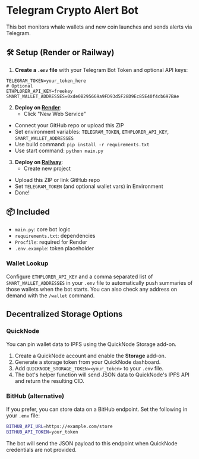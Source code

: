 # Telegram Crypto Alert Bot

This bot monitors whale wallets and new coin launches and sends alerts via Telegram.

## 🛠 Setup (Render or Railway)

1. **Create a `.env` file** with your Telegram Bot Token and optional API keys:

```
TELEGRAM_TOKEN=your_token_here
# Optional
ETHPLORER_API_KEY=freekey
SMART_WALLET_ADDRESSES=0xde0B295669a9FD93d5F28D9Ec85E40f4cb697BAe
```

2. **Deploy on [Render](https://render.com)**:
   - Click "New Web Service"
  - Connect your GitHub repo or upload this ZIP
  - Set environment variables: `TELEGRAM_TOKEN`, `ETHPLORER_API_KEY`, `SMART_WALLET_ADDRESSES`
   - Use build command: `pip install -r requirements.txt`
   - Use start command: `python main.py`

3. **Deploy on [Railway](https://railway.app)**:
   - Create new project
  - Upload this ZIP or link GitHub repo
  - Set `TELEGRAM_TOKEN` (and optional wallet vars) in Environment
   - Done!

## 📦 Included

- `main.py`: core bot logic
- `requirements.txt`: dependencies
- `Procfile`: required for Render
- `.env.example`: token placeholder

### Wallet Lookup

Configure `ETHPLORER_API_KEY` and a comma separated list of `SMART_WALLET_ADDRESSES` in your `.env` file to automatically push summaries of those wallets when the bot starts. You can also check any address on demand with the `/wallet` command.

## Decentralized Storage Options

### QuickNode

You can pin wallet data to IPFS using the QuickNode Storage add-on.

1. Create a QuickNode account and enable the **Storage** add-on.
2. Generate a storage token from your QuickNode dashboard.
3. Add `QUICKNODE_STORAGE_TOKEN=<your_token>` to your `.env` file.
4. The bot's helper function will send JSON data to QuickNode's IPFS API and
   return the resulting CID.

### BitHub (alternative)

If you prefer, you can store data on a BitHub endpoint. Set the following in
your `.env` file:

```bash
BITHUB_API_URL=https://example.com/store
BITHUB_API_TOKEN=your_token
```

The bot will send the JSON payload to this endpoint when QuickNode credentials
are not provided.


